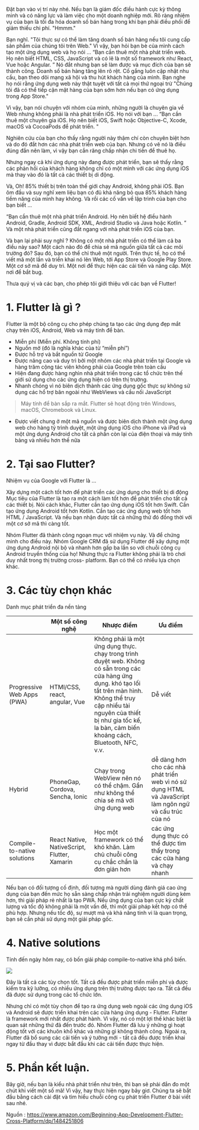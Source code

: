 Đặt bạn vào vị trí này nhé. Nếu bạn là giám đốc điều hành cực kỳ thông minh và có năng lực và làm việc cho một doanh nghiệp mới. Rõ ràng nhiệm vụ của bạn là tối đa hóa doanh số bán hàng trong khi bạn phải điều phối để giảm thiểu chi phí. "Hmmm."

Bạn nghĩ. "Tôi thực sự có thể làm tăng doanh số bán hàng nếu tôi cung cấp sản phẩm của chúng tôi trên Web." Vì vậy, bạn hỏi bạn bè của mình cách tạo một ứng dụng web và họ nói ...
“Bạn cần thuê một nhà phát triển web. Họ nên biết HTML, CSS, JavaScript và có lẽ là một số framework như React, Vue hoặc Angular. ”
Nó đắt nhưng bạn sẽ làm được và mục đích của bạn sẽ thành công. Doanh số bán hàng tăng lên rõ rệt. Cố gắng luôn cập nhật nhu cầu, bạn theo dõi mạng xã hội và thu hút khách hàng của mình. Bạn nghe họ nói rằng ứng dụng web này thật tuyệt với tất cả mọi thứ ngoại trừ "Chúng tôi đã có thể tiếp cận mặt hàng của bạn sớm hơn nếu bạn có ứng dụng trong App Store."

Vì vậy, bạn nói chuyện với nhóm của mình, những người là chuyên gia về Web nhưng không phải là nhà phát triển iOS. Họ nói với bạn ...
“Bạn cần thuê một chuyên gia iOS. Họ nên biết iOS, Swift hoặc Objective-C, Xcode, macOS và CocoaPods để phát triển. "

Nghiên cứu của bạn cho thấy rằng người này thậm chí còn chuyên biệt hơn và do đó đắt hơn các nhà phát triển web của bạn. Nhưng có vẽ nó là điều đúng đắn nên làm, vì vậy bạn cắn răng chấp nhận chi tiền để thuê họ.

Nhưng ngay cả khi ứng dụng này đang được phát triển, bạn sẽ thấy rằng các phản hồi của khách hàng không chỉ có một mình với các ứng dụng iOS mà thay vào đó là tất cả các thiết bị di động.

Và, Oh! 85% thiết bị trên toàn thế giới chạy Android, không phải iOS. Bạn ôm đầu và suy nghĩ xem liệu bạn có đủ khả năng bỏ qua 85% khách hàng tiềm năng của mình hay không. Và rồi các cố vấn về lập trình của bạn cho bạn biết ...

“Bạn cần thuê một nhà phát triển Android. Họ nên biết hệ điều hành Android, Gradle, Android SDK, XML, Android Studio và Java hoặc Kotlin. ”
Và một nhà phát triển cũng đắt ngang với nhà phát triển iOS của bạn.

Và bạn lại phải suy nghĩ ? Không có một nhà phát triển có thể làm cả ba điều này sao? Một cách nào đó để chia sẻ mã nguồn giữa tất cả các môi trường đó? Sau đó, bạn có thể chỉ thuê một người. Trên thực tế, họ có thể viết mã một lần và triển khai nó lên Web, tới App Store và Google Play Store. Một cơ sở mã để duy trì. Một nơi để thực hiện các cải tiến và nâng cấp. Một nơi để bắt bug.

Thưa quý vị và các bạn, cho phép tôi giới thiệu với các bạn về Flutter!

# 1. Flutter là gì ?

Flutter là một bộ công cụ cho phép chúng ta tạo các ứng dụng đẹp mắt chạy trên iOS, Android, Web và máy tính để bàn.

* Miễn phí (Miễn phí. Không tính phí)
* Nguồn mở (đó là nghĩa khác của từ “miễn phí”)
* Được hỗ trợ và bắt nguồn từ Google
* Được nâng cao và duy trì bởi một nhóm các nhà phát triển tại Google và hàng trăm cộng tác viên không phải của Google trên toàn cầu
* Hiện đang được hàng nghìn nhà phát triển trong các tổ chức trên thế giới sử dụng cho các ứng dụng hiện có trên thị trường.
* Nhanh chóng vì nó biên dịch thành các ứng dụng gốc thực sự không sử dụng các hổ trợ bân ngoài như WebViews và cầu nối JavaScript

> Máy tính để bàn sắp ra mắt. Flutter sẽ hoạt động trên Windows, macOS, Chromebook và Linux.

* Được viết chung ở một mã nguồn và được biên dịch thành một ứng dụng web cho hàng tỷ trình duyệt, một ứng dụng iOS cho iPhone và iPad và một ứng dụng Android cho tất cả phần còn lại của điện thoại và máy tính bảng và nhiều hơn thế nữa

# 2. Tại sao Flutter?

Nhiệm vụ của Google với Flutter là ...

Xây dựng một cách tốt hơn để phát triển các ứng dụng cho thiết bị di động
Mục tiêu của Flutter là tạo ra một cách làm tốt hơn để phát triển cho tất cả các thiết bị. Nói cách khác, Flutter cần tạo ứng dụng iOS tốt hơn Swift. Cần tạo ứng dụng Android tốt hơn Kotlin. Cần tạo các ứng dụng web tốt hơn HTML / JavaScript. Và nếu bạn nhận được tất cả những thứ đó đồng thời với một cơ sở mã thì càng tốt.

Nhóm Flutter đã thành công ngoạn mục với nhiệm vụ này.
Và để chứng minh cho điều này. Nhóm Google CRM đã sử dụng Flutter để xây dựng một ứng dụng Android nội bộ và nhanh hơn gấp ba lần so với chuỗi công cụ Android truyền thống của họ!
Nhưng thực ra Flutter không phải là trò chơi duy nhất trong thị trường cross- platform. Bạn có thể có nhiều lựa chọn khác.

# 3. Các tùy chọn khác

Danh mục phát triển đa nền tảng

|  | Một số công nghệ | Nhược điểm | Ưu điểm |
| -------- | -------- | -------- | -------- |
| Progressive Web Apps (PWA)     | HTMl/CSS, react, angular, Vue     | Không phải là một ứng dụng thực. chạy trong trình duyệt web. Không có sẵn trong các cửa hàng ứng dụng. khó tạo lối tắt trên màn hình. Không thể truy cập nhiều tài nguyên của thiết bị như gia tốc kế, la bàn, cảm biến khoảng cách, Bluetooth, NFC, v.v. | Dễ viết |
|Hybrid     | PhoneGap, Cordova, Sencha, Ionic     | Chạy trong WebView nên nó có thể chậm. Gần như không thể chia sẻ mã với ứng dụng web | dễ dàng hơn cho các nhà phát triển web vì nó sử dụng HTML và JavaScript làm ngôn ngữ và cấu trúc của nó |
| Compile- to-native solutions    | React Native, NativeScript, Flutter, Xamarin     | Học một framework có thể khó khăn. Làm chủ chuỗi công cụ chắc chắn là đơn giản hơn | các ứng dụng thực có thể được tìm thấy trong các cửa hàng và chạy nhanh |


Nếu bạn có đối tượng cố định, đối tượng mà người dùng đánh giá cao ứng dụng của bạn đến mức họ sẵn sàng chấp nhận trải nghiệm người dùng kém hơn, thì giải pháp rẻ nhất là tạo PWA. Nếu ứng dụng của bạn cực kỳ chất lượng và tốc độ không phải là một vấn đề, thì một giải pháp kết hợp có thể phù hợp. Nhưng nếu tốc độ, sự mượt mà và khả năng tinh vi là quan trọng, bạn sẽ cần phải sử dụng một giải pháp gốc.

# 4. Native solutions

Tính đến ngày hôm nay, có bốn giải pháp compile-to-native khá phổ biến.

![](https://images.viblo.asia/3a7afe3b-7dc7-43e7-a7ed-2cb64d32d2f5.png)

Đây là tất cả các tùy chọn tốt. Tất cả đều được phát triển miễn phí và được kiểm tra kỹ lưỡng, có nhiều ứng dụng trên thị trường được tạo ra. Tất cả đều đã được sử dụng trong các tổ chức lớn.

Nhưng chỉ có một tùy chọn để tạo ra ứng dụng web ngoài các ứng dụng iOS và Android sẽ được triển khai trên các cửa hàng ứng dụng - Flutter.
Flutter là framework mới nhất được phát hành. Vì vậy, nó có một lợi thế khác biệt là quan sát những thứ đã đến trước đó. Nhóm Flutter đã lưu ý những gì hoạt động tốt với các khuôn khổ khác và những gì không thành công. Ngoài ra, Flutter đã bổ sung các cải tiến và ý tưởng mới - tất cả đều được triển khai ngay từ đầu thay vì được bắt đầu khi các cải tiến được thực hiện.

# 5. Phần kết luận.

Bây giờ, nếu bạn là kiểu nhà phát triển như trên, thì bạn sẽ phải đắn đo một chút khi viết một số mã! Vì vậy, hay thực hiện ngay bây giơ. Chúng ta sẽ bắt đầu bằng cách cài đặt và tìm hiểu chuỗi công cụ phát triển Flutter ở bài viết sau nhé.

Nguồn : https://www.amazon.com/Beginning-App-Development-Flutter-Cross-Platform/dp/1484251806